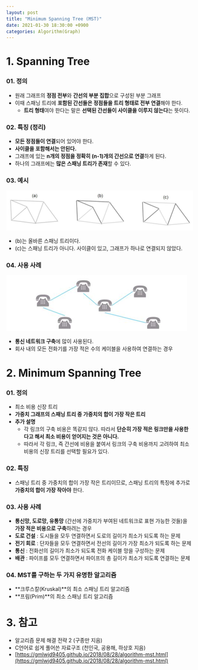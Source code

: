 ```yaml
---
layout: post
title: "Minimum Spanning Tree (MST)"
date: 2021-01-30 18:30:00 +0900
categories: Algorithm(Graph)
---
```


# 1. Spanning Tree

### 01. 정의

- 원래 그래프의 **정점 전부**와 **간선의 부분 집합**으로 구성된 부분 그래프
- 이때 스패닝 트리에 **포함된 간선들은 정점들을 트리 형태로 전부 연결**해야 한다.
  - **트리 형태**여야 한다는 말은 **선택된 간선들이 사이클을 이루지 않는다**는 뜻이다.

### 02. 특징 (정리)

- **모든 정점들이 연결**되어 있어야 한다.
- **사이클을 포함해서는 안된다.**
- 그래프에 있는 **n개의 정점을 정확히 (n-1)개의 간선으로 연결**하게 된다.
- 하나의 그래프에는 **많은 스패닝 트리가 존재**할 수 있다.

### 03. 예시

![올바른 스패닝 트리, 틀린 스패닝 트리](/public/img/Graph/mst1.JPG)

- (b)는 올바른 스패닝 트리이다.
- (c)는 스패닝 트리가 아니다. 사이클이 있고, 그래프가 하나로 연결되지 않았다.

### 04. 사용 사례

![스패닝 트리 사용 사례](/public/img/Graph/mst2.JPG)

- **통신 네트워크 구축**에 많이 사용된다.
- 회사 내의 모든 전화기를 가장 적은 수의 케이블을 사용하여 연결하는 경우

# 2. Minimum Spanning Tree

### 01. 정의

- 최소 비용 신장 트리
- **가중치 그래프의 스패닝 트리 중 가중치의 합이 가장 작은 트리**
- **추가 설명**
  - 각 링크의 구축 비용은 똑같지 않다. 따라서 **단순히 가장 적은 링크만을 사용한다고 해서 최소 비용이 얻어지는 것은 아니다.**
  - 따라서 각 링크, 즉 간선에 비용을 붙여서 링크의 구축 비용까지 고려하여 최소 비용의 신장 트리를 선택할 필요가 있다.

### 02. 특징

- 스패닝 트리 중 가중치의 합이 가장 작은 트리이므로, 스패닝 트리의 특징에 추가로 **가중치의 합이 가장 작아야** 한다.

### 03. 사용 사례

- **통신망, 도로망, 유통망** (간선에 가중치가 부여된 네트워크로 표현 가능한 것들)을 **가장 적은 비용으로 구축**하려는 경우
- **도로 건설** : 도시들을 모두 연결하면서 도로의 길이가 최소가 되도록 하는 문제
- **전기 회로** : 단자들을 모두 연결하면서 전선의 길이가 가장 최소가 되도록 하는 문제
- **통신** : 전화선의 길이가 최소가 되도록 전화 케이블 망을 구성하는 문제
- **배관** : 파이프를 모두 연결하면서 파이프의 총 길이가 최소가 되도록 연결하는 문제

### 04. MST를 구하는 두 가지 유명한 알고리즘

- **크루스칼(Kruskal)**의 최소 스패닝 트리 알고리즘
- **프림(Prim)**의 최소 스패닝 트리 알고리즘

# 3. 참고

- 알고리즘 문제 해결 전략 2 (구종만 지음)
- C언어로 쉽게 풀어쓴 자료구조 (천인국, 공용해, 하상호 지음)
- [https://gmlwjd9405.github.io/2018/08/28/algorithm-mst.html](https://gmlwjd9405.github.io/2018/08/28/algorithm-mst.html)
